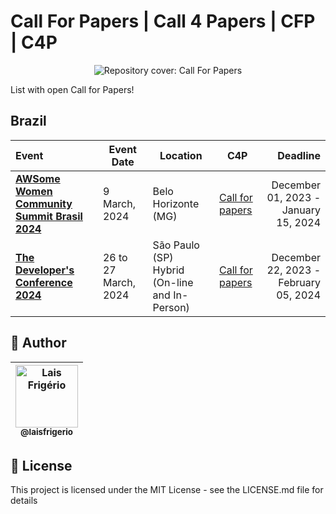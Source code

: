 # Call For Papers | Call 4 Papers | CFP | C4P 

<p align="center">
  <a><img src="https://github.com/laisfrigerio/call-for-papers/assets/20709086/89a959b4-5f07-4539-b062-33da7e516859" alt="Repository cover: Call For Papers" title="Repository cover: Call For Papers"></a>
</p>

List with open Call for Papers!

## Brazil

| Event        | Event Date     | Location      | C4P            | Deadline      |
| :---         |    ---      |     ---     |     ---    |          ---: |
| [**AWSome Women Community Summit Brasil 2024**](https://www.awswomencommunitybrasil.com/)   | 9 March, 2024           | Belo Horizonte (MG)                               | [Call for papers](https://sessionize.com/awsome-women-community-summit-brasil-2024/) | December 01, 2023 - <br>January 15, 2024  
| [**The Developer's Conference 2024**](https://thedevconf.com/tdc/2024/summit-sao-paulo/)    | 26 to 27 March, 2024    | São Paulo (SP) <br>Hybrid (On-line and In-Person)   | [Call for papers](https://thedevconf.com/call4papers)                                | December 22, 2023 - <br>February 05, 2024                 

## 👩 Author

| [<img src="https://avatars.githubusercontent.com/u/20709086?v=4" width="100px;" alt="Lais Frigério"/><br /><sub><b>@laisfrigerio</b></sub>](https://github.com/laisfrigerio)<br /> |
| :---: |


## 📄 License

This project is licensed under the MIT License - see the LICENSE.md file for details
